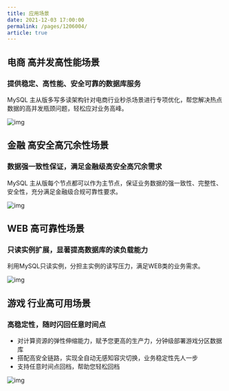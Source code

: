 ```yaml
---
title: 应用场景
date: 2021-12-03 17:00:00
permalink: /pages/1206004/
article: true
---
```



## 电商 高并发高性能场景

### 提供稳定、高性能、安全可靠的数据库服务

MySQL 主从版多写多读架构针对电商行业秒杀场景进行专项优化，帮您解决热点数据的高并发瓶颈问题，轻松应对业务高峰。

![img](http://wiki-private.capitalonline.net:8090/download/attachments/75826652/image2020-8-21_16-38-28.png?version=1&modificationDate=1618560574000&api=v2)

## 金融 高安全高冗余性场景

### 数据强一致性保证，满足金融级高安全高冗余需求

MySQL 主从版每个节点都可以作为主节点，保证业务数据的强一致性、完整性、安全性，充分满足金融级合规可靠性要求。

![img](http://wiki-private.capitalonline.net:8090/download/attachments/75826652/image2020-8-21_16-39-5.png?version=1&modificationDate=1618560574000&api=v2)

## WEB 高可靠性场景

### 只读实例扩展，显著提高数据库的读负载能力

利用MySQL只读实例，分担主实例的读写压力，满足WEB类的业务需求。

![img](http://wiki-private.capitalonline.net:8090/download/attachments/75826652/image2020-8-21_16-39-46.png?version=1&modificationDate=1618560574000&api=v2)

## 游戏 行业高可用场景

### 高稳定性，随时闪回任意时间点

- 对计算资源的弹性伸缩能力，赋予您更高的生产力，分钟级部署游戏分区数据库
- 搭配高安全链路，实现全自动无感知容灾切换，业务稳定性先人一步
- 支持任意时间点回档，帮助您轻松回档

![img](http://wiki-private.capitalonline.net:8090/download/attachments/75826652/image2020-8-21_16-37-56.png?version=1&modificationDate=1618560574000&api=v2)

